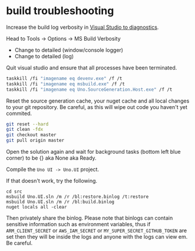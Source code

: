 # build troubleshooting

Increase the build log verbosity in [Visual Studio to diagnostics](https://docs.microsoft.com/en-us/visualstudio/msbuild/obtaining-build-logs-with-msbuild?view=vs-2019). 

Head to Tools -> Options -> MS Build Verbosity

- Change to detailed (window/console logger)
- Change to detailed (log)

Quit visual studio and ensure that all processes have been terminated.

```bash
taskkill /fi "imagename eq devenv.exe" /f /t
taskkill /fi "imagename eq msbuild.exe" /f /t
taskkill /fi "imagename eq Uno.SourceGeneration.Host.exe" /f /t
```

Reset the source generation cache, your nuget cache and all local changes to your git repository. Be careful, as this will wipe out code you haven't yet commited.

```bash
git reset --hard
git clean -fdx
git checkout master
git pull origin master
```

Open the solution again and wait for background tasks (bottom left blue corner) to be {} aka None aka Ready.

Compile the `Uno UI -> Uno.UI` project.

If that doesn't work, try the following.

```
cd src
msbuild Uno.UI.sln /m /r /bl:restore.binlog /t:restore
msbuild Uno.UI.sln /m /r /bl:build.binlog
nuget locals all -clear
```

Then privately share the binlog. Please note that binlogs can contain sensitive information such as environment variables, thus if `ARM_CLIENT_SECRET` or `AWS_IAM_SECRET` or `MY_SUPER_SECRET_GITHUB_TOKEN` are set then they will be inside the logs and anyone with the logs can view em. Be careful.
